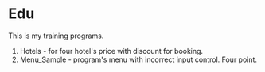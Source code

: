 # Edu
This is my training programs.
1. Hotels - for four hotel's price with discount for booking.
2. Menu_Sample - program's menu with incorrect input control. Four point.
